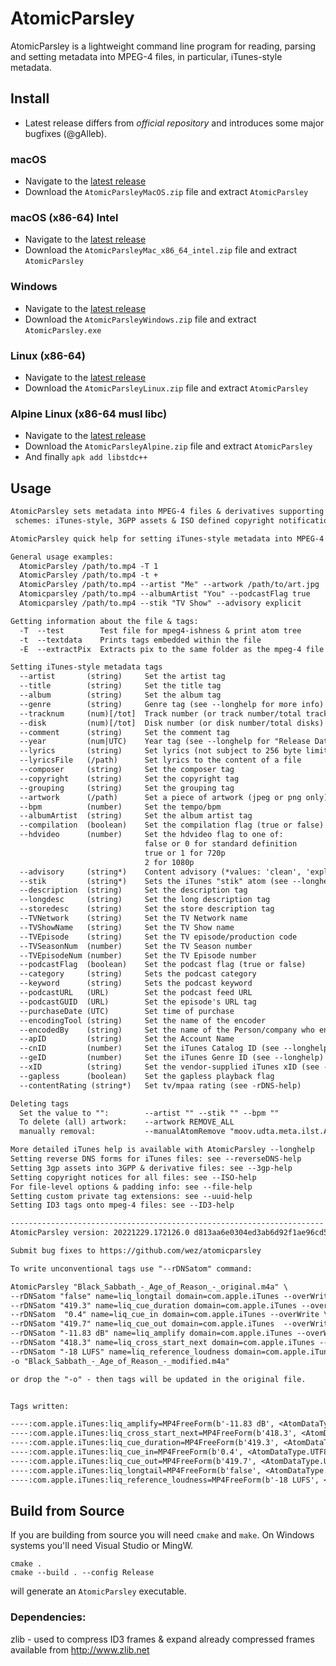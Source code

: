 # AtomicParsley

AtomicParsley is a lightweight command line program for reading, parsing and
setting metadata into MPEG-4 files, in particular, iTunes-style metadata.

## Install

* Latest release differs from _official repository_ and introduces some major bugfixes (@gAlleb).

### macOS

* Navigate to the [latest release](https://github.com/gAlleb/atomicparsley/releases)
* Download the `AtomicParsleyMacOS.zip` file and extract `AtomicParsley`

### macOS (x86-64) Intel

* Navigate to the [latest release](https://github.com/gAlleb/atomicparsley/releases)
* Download the `AtomicParsleyMac_x86_64_intel.zip` file and extract `AtomicParsley`

### Windows

* Navigate to the [latest release](https://github.com/gAlleb/atomicparsley/releases)
* Download the `AtomicParsleyWindows.zip` file and extract `AtomicParsley.exe`

### Linux (x86-64)

* Navigate to the [latest release](https://github.com/gAlleb/atomicparsley/releases)
* Download the `AtomicParsleyLinux.zip` file and extract `AtomicParsley`

### Alpine Linux (x86-64 musl libc)

* Navigate to the [latest release](https://github.com/gAlleb/atomicparsley/releases)
* Download the `AtomicParsleyAlpine.zip` file and extract `AtomicParsley`
* And finally `apk add libstdc++`

## Usage

```txt
AtomicParsley sets metadata into MPEG-4 files & derivatives supporting 3 tag
 schemes: iTunes-style, 3GPP assets & ISO defined copyright notifications.

AtomicParsley quick help for setting iTunes-style metadata into MPEG-4 files.

General usage examples:
  AtomicParsley /path/to.mp4 -T 1
  AtomicParsley /path/to.mp4 -t +
  AtomicParsley /path/to.mp4 --artist "Me" --artwork /path/to/art.jpg
  Atomicparsley /path/to.mp4 --albumArtist "You" --podcastFlag true
  Atomicparsley /path/to.mp4 --stik "TV Show" --advisory explicit

Getting information about the file & tags:
  -T  --test        Test file for mpeg4-ishness & print atom tree
  -t  --textdata    Prints tags embedded within the file
  -E  --extractPix  Extracts pix to the same folder as the mpeg-4 file

Setting iTunes-style metadata tags
  --artist       (string)     Set the artist tag
  --title        (string)     Set the title tag
  --album        (string)     Set the album tag
  --genre        (string)     Genre tag (see --longhelp for more info)
  --tracknum     (num)[/tot]  Track number (or track number/total tracks)
  --disk         (num)[/tot]  Disk number (or disk number/total disks)
  --comment      (string)     Set the comment tag
  --year         (num|UTC)    Year tag (see --longhelp for "Release Date")
  --lyrics       (string)     Set lyrics (not subject to 256 byte limit)
  --lyricsFile   (/path)      Set lyrics to the content of a file
  --composer     (string)     Set the composer tag
  --copyright    (string)     Set the copyright tag
  --grouping     (string)     Set the grouping tag
  --artwork      (/path)      Set a piece of artwork (jpeg or png only)
  --bpm          (number)     Set the tempo/bpm
  --albumArtist  (string)     Set the album artist tag
  --compilation  (boolean)    Set the compilation flag (true or false)
  --hdvideo      (number)     Set the hdvideo flag to one of:
                              false or 0 for standard definition
                              true or 1 for 720p
                              2 for 1080p
  --advisory     (string*)    Content advisory (*values: 'clean', 'explicit')
  --stik         (string*)    Sets the iTunes "stik" atom (see --longhelp)
  --description  (string)     Set the description tag
  --longdesc     (string)     Set the long description tag
  --storedesc    (string)     Set the store description tag
  --TVNetwork    (string)     Set the TV Network name
  --TVShowName   (string)     Set the TV Show name
  --TVEpisode    (string)     Set the TV episode/production code
  --TVSeasonNum  (number)     Set the TV Season number
  --TVEpisodeNum (number)     Set the TV Episode number
  --podcastFlag  (boolean)    Set the podcast flag (true or false)
  --category     (string)     Sets the podcast category
  --keyword      (string)     Sets the podcast keyword
  --podcastURL   (URL)        Set the podcast feed URL
  --podcastGUID  (URL)        Set the episode's URL tag
  --purchaseDate (UTC)        Set time of purchase
  --encodingTool (string)     Set the name of the encoder
  --encodedBy    (string)     Set the name of the Person/company who encoded the file
  --apID         (string)     Set the Account Name
  --cnID         (number)     Set the iTunes Catalog ID (see --longhelp)
  --geID         (number)     Set the iTunes Genre ID (see --longhelp)
  --xID          (string)     Set the vendor-supplied iTunes xID (see --longhelp)
  --gapless      (boolean)    Set the gapless playback flag
  --contentRating (string*)   Set tv/mpaa rating (see -rDNS-help)

Deleting tags
  Set the value to "":        --artist "" --stik "" --bpm ""
  To delete (all) artwork:    --artwork REMOVE_ALL
  manually removal:           --manualAtomRemove "moov.udta.meta.ilst.ATOM"

More detailed iTunes help is available with AtomicParsley --longhelp
Setting reverse DNS forms for iTunes files: see --reverseDNS-help
Setting 3gp assets into 3GPP & derivative files: see --3gp-help
Setting copyright notices for all files: see --ISO-help
For file-level options & padding info: see --file-help
Setting custom private tag extensions: see --uuid-help
Setting ID3 tags onto mpeg-4 files: see --ID3-help

----------------------------------------------------------------------
AtomicParsley version: 20221229.172126.0 d813aa6e0304ed3ab6d92f1ae96cd52b586181ec (utf8)

Submit bug fixes to https://github.com/wez/atomicparsley
```

```txt
To write unconventional tags use "--rDNSatom" command:

AtomicParsley "Black_Sabbath_-_Age_of_Reason_-_original.m4a" \
--rDNSatom "false" name=liq_longtail domain=com.apple.iTunes --overWrite \
--rDNSatom "419.3" name=liq_cue_duration domain=com.apple.iTunes --overWrite \
--rDNSatom  "0.4" name=liq_cue_in domain=com.apple.iTunes --overWrite \
--rDNSatom "419.7" name=liq_cue_out domain=com.apple.iTunes  --overWrite \
--rDNSatom "-11.83 dB" name=liq_amplify domain=com.apple.iTunes --overWrite \
--rDNSatom "418.3" name=liq_cross_start_next domain=com.apple.iTunes --overWrite \
--rDNSatom "-18 LUFS" name=liq_reference_loudness domain=com.apple.iTunes --overWrite \
-o "Black_Sabbath_-_Age_of_Reason_-_modified.m4a"

or drop the "-o" - then tags will be updated in the original file.


Tags written:

----:com.apple.iTunes:liq_amplify=MP4FreeForm(b'-11.83 dB', <AtomDataType.UTF8: 1>)
----:com.apple.iTunes:liq_cross_start_next=MP4FreeForm(b'418.3', <AtomDataType.UTF8: 1>)
----:com.apple.iTunes:liq_cue_duration=MP4FreeForm(b'419.3', <AtomDataType.UTF8: 1>)
----:com.apple.iTunes:liq_cue_in=MP4FreeForm(b'0.4', <AtomDataType.UTF8: 1>)
----:com.apple.iTunes:liq_cue_out=MP4FreeForm(b'419.7', <AtomDataType.UTF8: 1>)
----:com.apple.iTunes:liq_longtail=MP4FreeForm(b'false', <AtomDataType.UTF8: 1>)
----:com.apple.iTunes:liq_reference_loudness=MP4FreeForm(b'-18 LUFS', <AtomDataType.UTF8: 1>)

```

## Build from Source

If you are building from source you will need `cmake` and `make`.
On Windows systems you'll need Visual Studio or MingW.

```
cmake .
cmake --build . --config Release
```

will generate an `AtomicParsley` executable.

### Dependencies:

zlib  - used to compress ID3 frames & expand already compressed frames
        available from http://www.zlib.net


